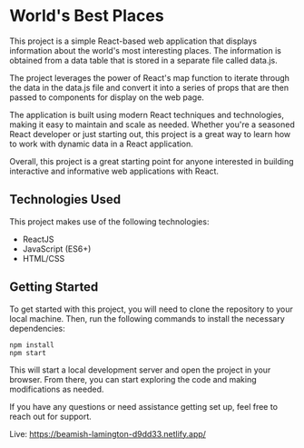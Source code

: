# World's Best Places

This project is a simple React-based web application that displays information about the world's most interesting places. The information is obtained from a data table that is stored in a separate file called data.js.

The project leverages the power of React's map function to iterate through the data in the data.js file and convert it into a series of props that are then passed to components for display on the web page.

The application is built using modern React techniques and technologies, making it easy to maintain and scale as needed. Whether you're a seasoned React developer or just starting out, this project is a great way to learn how to work with dynamic data in a React application.

Overall, this project is a great starting point for anyone interested in building interactive and informative web applications with React.

## Technologies Used

This project makes use of the following technologies:
- ReactJS
- JavaScript (ES6+)
- HTML/CSS

## Getting Started

To get started with this project, you will need to clone the repository to your local machine. Then, run the following commands to install the necessary dependencies:
```
npm install
npm start
```
This will start a local development server and open the project in your browser. From there, you can start exploring the code and making modifications as needed.

If you have any questions or need assistance getting set up, feel free to reach out for support.

Live: https://beamish-lamington-d9dd33.netlify.app/
